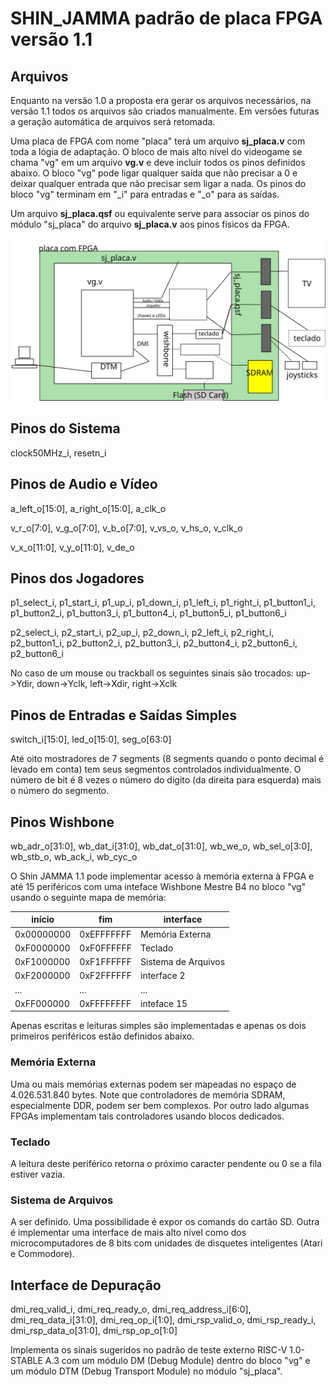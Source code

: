 # SHIN_JAMMA padrão de placa FPGA versão 1.1

## Arquivos

Enquanto na versão 1.0 a proposta era gerar os arquivos necessários, na versão
1.1 todos os arquivos são criados manualmente. Em versões futuras a geração
automática de arquivos será retomada.

Uma placa de FPGA com nome "placa" terá um arquivo **sj_placa.v** com toda a lógia
de adaptação. O bloco de mais alto nível do videogame se chama "vg" em um arquivo
**vg.v** e deve incluir todos os pinos definidos abaixo. O bloco "vg" pode ligar
qualquer saída que não precisar a 0 e deixar qualquer entrada que não precisar
sem ligar a nada. Os pinos do bloco "vg" terminam em "_i" para entradas e "_o"
para as saídas.

Um arquivo **sj_placa.qsf** ou equivalente serve para associar os pinos do módulo
"sj_placa" do arquivo **sj_placa.v** aos pinos físicos da FPGA.

![arquivos](arquivos.svg)

## Pinos do Sistema

clock50MHz_i, resetn_i

## Pinos de Audio e Vídeo

a_left_o[15:0], a_right_o[15:0], a_clk_o

v_r_o[7:0], v_g_o[7:0], v_b_o[7:0], v_vs_o, v_hs_o, v_clk_o

v_x_o[11:0], v_y_o[11:0], v_de_o

## Pinos dos Jogadores

p1_select_i, p1_start_i, p1_up_i, p1_down_i, p1_left_i, p1_right_i, p1_button1_i, p1_button2_i, p1_button3_i, p1_button4_i, p1_button5_i, p1_button6_i

p2_select_i, p2_start_i, p2_up_i, p2_down_i, p2_left_i, p2_right_i, p2_button1_i, p2_button2_i, p2_button3_i, p2_button4_i, p2_button6_i, p2_button6_i

No caso de um mouse ou trackball os seguintes sinais são trocados: up->Ydir, down->Yclk, left->Xdir, right->Xclk

## Pinos de Entradas e Saídas Simples

switch_i[15:0], led_o[15:0], seg_o[63:0]

Até oito mostradores de 7 segments (8 segments quando o ponto decimal é levado
em conta) tem seus segmentos controlados individualmente. O número de bit é 8
vezes o número do digito (da direita para esquerda) mais o número do segmento.

## Pinos Wishbone

wb_adr_o[31:0], wb_dat_i[31:0], wb_dat_o[31:0], wb_we_o, wb_sel_o[3:0], wb_stb_o, wb_ack_i, wb_cyc_o

O Shin JAMMA 1.1 pode implementar acesso à memória externa à FPGA e até 15 periféricos
com uma inteface Wishbone Mestre B4 no bloco "vg" usando o seguinte mapa de memória:

| início     | fim        | interface |
|------------|------------|-----------|
| 0x00000000 | 0xEFFFFFFF | Memória Externa |
| 0xF0000000 | 0xF0FFFFFF | Teclado |
| 0xF1000000 | 0xF1FFFFFF | Sistema de Arquivos |
| 0xF2000000 | 0xF2FFFFFF | interface 2 |
| ...        | ...        | ...         |
| 0xFF000000 | 0xFFFFFFFF | inteface 15 |

Apenas escritas e leituras simples são implementadas e apenas os dois primeiros
periféricos estão definidos abaixo.

### Memória Externa

Uma ou mais memórias externas podem ser mapeadas no espaço de 4.026.531.840 bytes.
Note que controladores de memória SDRAM, especialmente DDR, podem ser bem complexos.
Por outro lado algumas FPGAs implementam tais controladores usando blocos dedicados.

### Teclado

A leitura deste periférico retorna o próximo caracter pendente ou 0 se a fila estiver
vazia.

### Sistema de Arquivos

A ser definido. Uma possibilidade é expor os comands do cartão SD. Outra é implementar uma interface de mais alto nível como dos microcomputadores de 8 bits com unidades de disquetes inteligentes (Atari e Commodore).

## Interface de Depuração

dmi_req_valid_i, dmi_req_ready_o, dmi_req_address_i[6:0], dmi_req_data_i[31:0], dmi_req_op_i[1:0], dmi_rsp_valid_o, dmi_rsp_ready_i, dmi_rsp_data_o[31:0], dmi_rsp_op_o[1:0]

Implementa os sinais sugeridos no padrão de teste externo RISC-V 1.0-STABLE A.3
com um módulo DM (Debug Module) dentro do bloco "vg" e um módulo DTM (Debug
Transport Module) no módulo "sj_placa".
